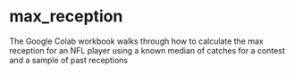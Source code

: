 # max_reception

The Google Colab workbook walks through how to calculate the max reception for an NFL player using a known median of catches for a contest 
and a sample of past receptions
